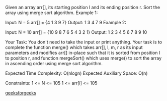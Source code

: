 Given an array arr[], its starting position l and its ending position r. Sort the array using merge sort algorithm.
Example 1:

Input:
N = 5
arr[] = {4 1 3 9 7}
Output:
1 3 4 7 9
Example 2:

Input:
N = 10
arr[] = {10 9 8 7 6 5 4 3 2 1}
Output:
1 2 3 4 5 6 7 8 9 10

Your Task:
You don't need to take the input or print anything. Your task is to complete the function merge() which takes arr[], l, m, r as its input parameters and modifies arr[] in-place such that it is sorted from position l to position r, and function mergeSort() which uses merge() to sort the array in ascending order using merge sort algorithm.

Expected Time Complexity: O(nlogn) 
Expected Auxiliary Space: O(n)

Constraints:
1 <= N <= 105
1 <= arr[i] <= 105

[geeksforgeeks](https://www.geeksforgeeks.org/merge-sort/#)